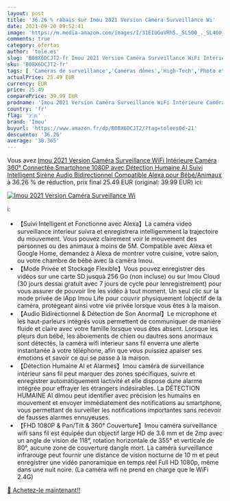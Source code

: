 ```yaml
---
layout: post
title: '36.26 % rabais sur Imou 2021 Version Caméra Surveillance Wi'
date: 2021-09-20 09:52:41
image: 'https://m.media-amazon.com/images/I/31EIUGuVRhS._SL500_._SL400_.jpg'
comments: true
category: ofertas
author: 'tole.es'
slug: 'B08X6DCJT2-fr Imou 2021 Version Caméra Surveillance WiFi Intérieure...'
sku: 'B08X6DCJT2-fr'
tags: [ 'Caméras de surveillance','Caméras dômes','High-Tech','Photo et caméscopes','imou', ]
actualPrice: 25.49 EUR
currency: EUR
price: 25.49
comparePrice: 39.99 EUR
prodname: 'Imou 2021 Version Caméra Surveillance WiFi Intérieure Caméra 360° Connectée Smartphone 1080P avec Détection Humaine AI Suivi Intelligent Sirène Audio Bidirectionnel Compatible Alexa pour Bébé/Animaux'
country: 'fr'
flag: '🇫🇷'
brand: 'Imou'
buyurl: 'https://www.amazon.fr/dp/B08X6DCJT2/?tag=tolees0d-21'
descuento: '36.26'
average: '30.365'
---
```


Vous avez [Imou 2021 Version Caméra Surveillance WiFi Intérieure Caméra 360° Connectée Smartphone 1080P avec Détection Humaine AI Suivi Intelligent Sirène Audio Bidirectionnel Compatible Alexa pour Bébé/Animaux](https://www.amazon.fr/dp/B08X6DCJT2/?tag=tolees0d-21)  à  36.26 % de réduction, prix final  25.49 EUR (original: 39.99 EUR) ici:

[![Imou 2021 Version Caméra Surveillance Wi](https://m.media-amazon.com/images/I/31EIUGuVRhS._SL500_._SL400_.jpg)](https://www.amazon.fr/dp/B08X6DCJT2/?tag=tolees0d-21)

ℹ️:

- 【Suivi Intelligent et Fonctionne avec Alexa】La caméra video surveillance interieur suivra et enregistrera intelligemment la trajectoire du mouvement. Vous pouvez clairement voir le mouvement des personnes ou des animaux à moins de 5M. Compatible avec Alexa et Google Home, demandez à Alexa de montrer votre cuisine, votre salon, ou votre chambre de bébé avec la caméra Imou.
- 【Mode Privée et Stockage Flexible】Vous pouvez enregistrer des vidéos sur une carte SD jusquà 256 Go (non incluse) ou sur Imou Cloud (30 jours dessai gratuit avec 7 jours de cycle pour lenregistrement) pour vous assurer de pouvoir lire les vidéo à tout moment. Un seul clic sur la mode privée de lApp Imou Life pour couvrir physiquement lobjectif de la caméra, protégeant ainsi votre vie privée lorsque vous êtes à la maison.
- 【Audio Bidirectionnel & Détection de Son Anormal】Le microphone et les haut-parleurs intégrés vous permettent de communiquer de manière fluide et claire avec votre famille lorsque vous êtes absent. Lorsque les pleurs dun bébé, les aboiements de chien ou dautres sons anormaux sont détectés, la caméra wifi interieur sans fil enverra une alerte instantanée à votre téléphone, afin que vous puissiez apaiser ses émotions et savoir ce qui se passe à la maison.
- 【Détection Humaine AI et Alarmes】Imou caméra de surveillance intérieur sans fil peut marquer des zones spécifiques, suivre et enregistrer automatiquement lactivité et elle dispose dune alarme intégrée pour effrayer les étrangers indésirables. La DÉTECTION HUMAINE AI dImou peut identifier avec précision les humains en mouvement et envoyer immédiatement des notifications au smartphone, vous permettant de surveiller les notifications importantes sans recevoir de fausses alarmes ennuyeuses.
- 【FHD 1080P & Pan/Tilt & 360° Couverture】Imou caméra surveillance wifi sans fil est équipée dun objectif large HD de 3.6 mm et de 2mp avec un angle de vision de 118°, rotation horizontale de 355° et verticale de 80°, aucune zone de couverture dangle mort. La caméra surveillance infrarouge peut fournir une distance de vision nocturne de 10 m et peut enregistrer une vidéo panoramique en temps réel Full HD 1080p, même dans une nuit noire. (La caméra wifi ne prend en charge que le WiFi 2.4G)

[🛒 Achetez-le maintenant!!](https://www.amazon.fr/dp/B08X6DCJT2/?tag=tolees0d-21)
